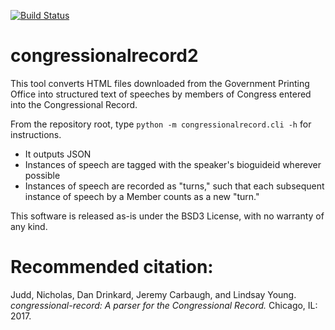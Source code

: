 [![Build Status](https://travis-ci.org/nclarkjudd/congressionalrecord2.png)](https://travis-ci.org/nclarkjudd/congressionalrecord2)
# congressionalrecord2

This tool converts HTML files downloaded from the Government Printing Office into structured text of speeches by members of Congress entered into the Congressional Record.

From the repository root, type ``python -m congressionalrecord.cli -h`` for instructions.

* It outputs JSON
* Instances of speech are tagged with the speaker's bioguideid wherever possible
* Instances of speech are recorded as "turns," such that each subsequent instance of speech by a Member counts as a new "turn." 

This software is released as-is under the BSD3 License, with no warranty of any kind.

# Recommended citation:

Judd, Nicholas, Dan Drinkard, Jeremy Carbaugh, and Lindsay Young. *congressional-record: A parser for the Congressional Record.* Chicago, IL: 2017.
